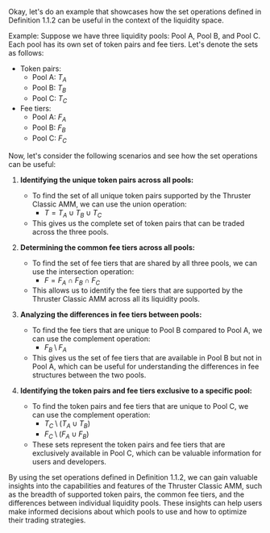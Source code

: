 Okay, let's do an example that showcases how the set operations defined in Definition 1.1.2 can be useful in the context of the liquidity space.

Example:
Suppose we have three liquidity pools: Pool A, Pool B, and Pool C. Each pool has its own set of token pairs and fee tiers. Let's denote the sets as follows:

- Token pairs:
  - Pool A: $T_A$
  - Pool B: $T_B$
  - Pool C: $T_C$
- Fee tiers:
  - Pool A: $F_A$
  - Pool B: $F_B$
  - Pool C: $F_C$

Now, let's consider the following scenarios and see how the set operations can be useful:

1. **Identifying the unique token pairs across all pools:**
   - To find the set of all unique token pairs supported by the Thruster Classic AMM, we can use the union operation:
     - $T = T_A \cup T_B \cup T_C$
   - This gives us the complete set of token pairs that can be traded across the three pools.

2. **Determining the common fee tiers across all pools:**
   - To find the set of fee tiers that are shared by all three pools, we can use the intersection operation:
     - $F = F_A \cap F_B \cap F_C$
   - This allows us to identify the fee tiers that are supported by the Thruster Classic AMM across all its liquidity pools.

3. **Analyzing the differences in fee tiers between pools:**
   - To find the fee tiers that are unique to Pool B compared to Pool A, we can use the complement operation:
     - $F_B \setminus F_A$
   - This gives us the set of fee tiers that are available in Pool B but not in Pool A, which can be useful for understanding the differences in fee structures between the two pools.

4. **Identifying the token pairs and fee tiers exclusive to a specific pool:**
   - To find the token pairs and fee tiers that are unique to Pool C, we can use the complement operation:
     - $T_C \setminus (T_A \cup T_B)$
     - $F_C \setminus (F_A \cup F_B)$
   - These sets represent the token pairs and fee tiers that are exclusively available in Pool C, which can be valuable information for users and developers.

By using the set operations defined in Definition 1.1.2, we can gain valuable insights into the capabilities and features of the Thruster Classic AMM, such as the breadth of supported token pairs, the common fee tiers, and the differences between individual liquidity pools. These insights can help users make informed decisions about which pools to use and how to optimize their trading strategies.
